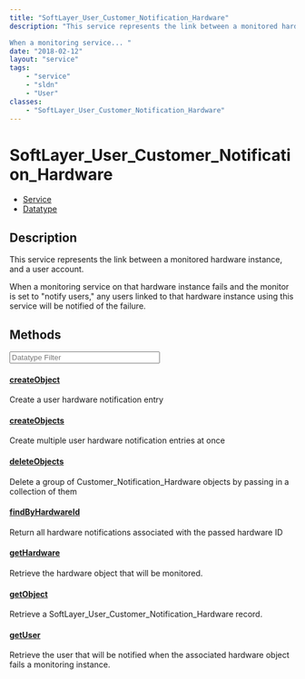 ```yaml
---
title: "SoftLayer_User_Customer_Notification_Hardware"
description: "This service represents the link between a monitored hardware instance, and a user account. 

When a monitoring service... "
date: "2018-02-12"
layout: "service"
tags:
    - "service"
    - "sldn"
    - "User"
classes:
    - "SoftLayer_User_Customer_Notification_Hardware"
---
```

# SoftLayer_User_Customer_Notification_Hardware
<div id='service-datatype'>
    <ul id='sldn-reference-tabs'>
    <li id='service'> <a href='/reference/services/SoftLayer_User_Customer_Notification_Hardware' >Service</a></li>    <li id='datatype'> <a href='/reference/datatypes/SoftLayer_User_Customer_Notification_Hardware' >Datatype</a></li>
    </ul>
</div>

## Description
This service represents the link between a monitored hardware instance, and a user account. 

When a monitoring service on that hardware instance fails and the monitor is set to "notify users," any users linked to that hardware instance using this service will be notified of the failure. 



        
<div id="properties" class="content service-content">

## Methods

<div class="view-filters">
    <div class="clearfix">
        <div class="search-input-box">
            <input placeholder="Datatype Filter" onkeyup="titleSearch(inputId='edit-combine', divId='method-div', elementClass='method-row')" 
                type="text" id="edit-combine" value="" size="30" maxlength="128" class="form-text">
        </div>
    </div>
</div>

#### [createObject](/reference/services/SoftLayer_User_Customer_Notification_Hardware/createObject)
Create a user hardware notification entry

#### [createObjects](/reference/services/SoftLayer_User_Customer_Notification_Hardware/createObjects)
Create multiple user hardware notification entries at once

#### [deleteObjects](/reference/services/SoftLayer_User_Customer_Notification_Hardware/deleteObjects)
Delete a group of Customer_Notification_Hardware objects by passing in a collection of them

#### [findByHardwareId](/reference/services/SoftLayer_User_Customer_Notification_Hardware/findByHardwareId)
Return all hardware notifications associated with the passed hardware ID

#### [getHardware](/reference/services/SoftLayer_User_Customer_Notification_Hardware/getHardware)
Retrieve the hardware object that will be monitored.

#### [getObject](/reference/services/SoftLayer_User_Customer_Notification_Hardware/getObject)
Retrieve a SoftLayer_User_Customer_Notification_Hardware record.

#### [getUser](/reference/services/SoftLayer_User_Customer_Notification_Hardware/getUser)
Retrieve the user that will be notified when the associated hardware object fails a monitoring instance.

</div>

